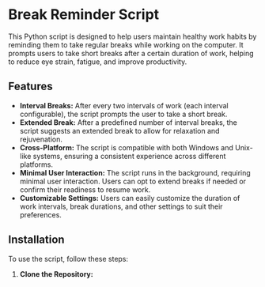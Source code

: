 # Break Reminder Script

This Python script is designed to help users maintain healthy work habits by reminding them to take regular breaks while working on the computer. It prompts users to take short breaks after a certain duration of work, helping to reduce eye strain, fatigue, and improve productivity.

## Features

- **Interval Breaks:** After every two intervals of work (each interval configurable), the script prompts the user to take a short break.
- **Extended Break:** After a predefined number of interval breaks, the script suggests an extended break to allow for relaxation and rejuvenation.
- **Cross-Platform:** The script is compatible with both Windows and Unix-like systems, ensuring a consistent experience across different platforms.
- **Minimal User Interaction:** The script runs in the background, requiring minimal user interaction. Users can opt to extend breaks if needed or confirm their readiness to resume work.
- **Customizable Settings:** Users can easily customize the duration of work intervals, break durations, and other settings to suit their preferences.

## Installation

To use the script, follow these steps:

1. **Clone the Repository:**

